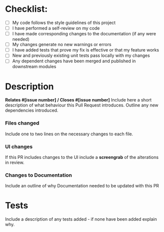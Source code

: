 # Checklist:

- [ ] My code follows the style guidelines of this project
- [ ] I have performed a self-review on my code
- [ ] I have made corresponding changes to the documentation (if any were needed)
- [ ] My changes generate no new warnings or errors
- [ ] I have added tests that prove my fix is effective or that my feature works
- [ ] New and previously existing unit tests pass locally with my changes
- [ ] Any dependent changes have been merged and published in downstream modules

# Description

**Relates #[issue number] / Closes #[issue number]**
Include here a short description of what behaviour this Pull Request introduces.
Outline any new dependencies introduced.

### Files changed

Include one to two lines on the necessary changes to each file.

### UI changes

If this PR includes changes to the UI include a **screengrab** of the alterations in review.

### Changes to Documentation

Include an outline of why Documentation needed to be updated with this PR

# Tests

Include a description of any tests added - if none have been added explain why.